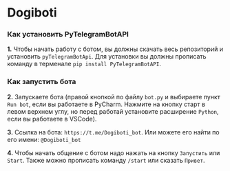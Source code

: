 # Dogiboti

### Как установить PyTelegramBotAPI

**1.** Чтобы начать работу с ботом, вы должны скачать весь репозиторий и установить `pyTelegramBotApi`. Для установки вы должны прописать команду в терменале `pip install PyTelegramBotAPI`.
 
### Как запустить бота

**2.** Запускаете бота (правой кнопкой по файлу `bot.py` и выбираете пункт `Run bot`, если вы работаете в PyCharm. Нажмите на кнопку старт в левом верхнем углу, но перед работай установите расширение `Python`, если вы работаете в VSCode).

**3.** Ссылка на бота: `https://t.me/Dogiboti_bot`. Или можете его найти по его имени: `@Dogiboti_bot`

**4.** Чтобы начать общение с ботом надо нажать на кнопку `Запустить` или `Start`. Также можно прописать команду `/start` или сказать `Привет`.
